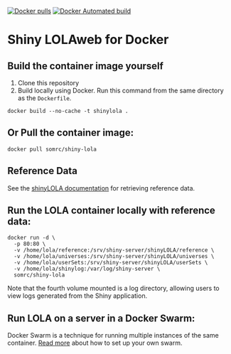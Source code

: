 [![Docker pulls](https://img.shields.io/docker/pulls/somrc/shiny-lola.svg?style=plastic)](https://registry.hub.docker.com/v2/repositories/somrc/shiny-lola/) [![Docker Automated build](https://img.shields.io/docker/automated/somrc/shiny-lola.svg?style=plastic)](https://hub.docker.com/r/somrc/shiny-lola/)

# Shiny LOLAweb for Docker

## Build the container image yourself

1. Clone this repository
2. Build locally using Docker. Run this command from the same directory as the `Dockerfile`.

```docker build --no-cache -t shinylola .```


## Or Pull the container image:

```docker pull somrc/shiny-lola```


## Reference Data

See the [shinyLOLA documentation](https://github.com/databio/shinyLOLA) for retrieving reference data.


## Run the LOLA container locally with reference data:

    docker run -d \
      -p 80:80 \
      -v /home/lola/reference:/srv/shiny-server/shinyLOLA/reference \
      -v /home/lola/universes:/srv/shiny-server/shinyLOLA/universes \
      -v /home/lola/userSets:/srv/shiny-server/shinyLOLA/userSets \
      -v /home/lola/shinylog:/var/log/shiny-server \
      somrc/shiny-lola

Note that the fourth volume mounted is a log directory, allowing users to view logs generated from the Shiny application.

## Run LOLA on a server in a Docker Swarm:

Docker Swarm is a technique for running multiple instances of the same container.
[Read more](swarm/README.md) about how to set up your own swarm.
